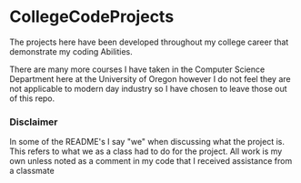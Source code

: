 # CollegeCodeProjects
The projects here have been developed throughout my college career that demonstrate my coding Abilities.

There are many more courses I have taken in the Computer Science Department here at the University of Oregon however I do not
feel they are not applicable to modern day industry so I have chosen to leave those out of this repo. 


### Disclaimer
In some of the README's I say "we" when discussing what the project is. This refers to what we as a class had to do for the project. All work is my own unless noted as a comment in my code that I received assistance from a classmate
